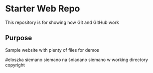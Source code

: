 # Starter Web Repo

This repository is for showing how Git and GitHub work

## Purpose

Sample website with plenty of files for demos

#eloszka
siemano
siemano na śniadano
siemano w working directory
copyright